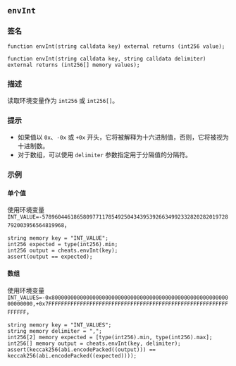## `envInt`

### 签名

```solidity
function envInt(string calldata key) external returns (int256 value);
```

```solidity
function envInt(string calldata key, string calldata delimiter) external returns (int256[] memory values);
```

### 描述

读取环境变量作为 `int256` 或 `int256[]`。

### 提示

- 如果值以 `0x`、`-0x` 或 `+0x` 开头，它将被解释为十六进制值，否则，它将被视为十进制数。
- 对于数组，可以使用 `delimiter` 参数指定用于分隔值的分隔符。

### 示例

#### 单个值
使用环境变量 `INT_VALUE=-57896044618658097711785492504343953926634992332820282019728792003956564819968`，
```solidity
string memory key = "INT_VALUE";
int256 expected = type(int256).min;
int256 output = cheats.envInt(key);
assert(output == expected);
```

#### 数组
使用环境变量 `INT_VALUES=-0x8000000000000000000000000000000000000000000000000000000000000000,+0x7FFFFFFFFFFFFFFFFFFFFFFFFFFFFFFFFFFFFFFFFFFFFFFFFFFFFFFFFFFFFFFF`，
```solidity
string memory key = "INT_VALUES";
string memory delimiter = ",";
int256[2] memory expected = [type(int256).min, type(int256).max];
int256[] memory output = cheats.envInt(key, delimiter);
assert(keccak256(abi.encodePacked((output))) == keccak256(abi.encodePacked((expected))));
```